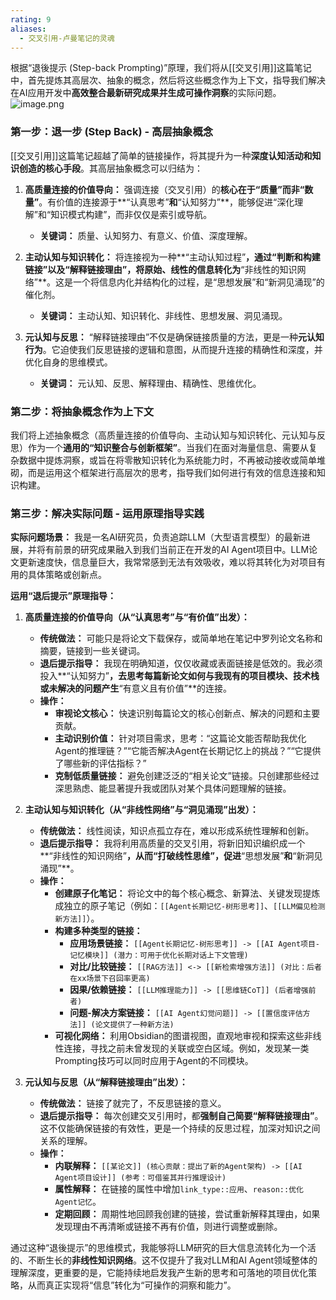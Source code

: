 ```yaml
---
rating: 9
aliases:
  - 交叉引用-卢曼笔记的灵魂
---
```

根据“退後提示 (Step-back Prompting)”原理，我们将从[[交叉引用]]这篇笔记中，首先提炼其高层次、抽象的概念，然后将这些概念作为上下文，指导我们解决在AI应用开发中**高效整合最新研究成果并生成可操作洞察**的实际问题。
![image.png](https://cdn.jsdelivr.net/gh/duanbiao2000/BlogGallery@main/picture/20250719092231.png)
### 第一步：退一步 (Step Back) - 高层抽象概念

[[交叉引用]]这篇笔记超越了简单的链接操作，将其提升为一种**深度认知活动和知识创造的核心手段**。其高层抽象概念可以归结为：

1.  **高质量连接的价值导向：** 强调连接（交叉引用）的**核心在于“质量”而非“数量”**。有价值的连接源于**“认真思考”**和**“认知努力”**，能够促进“深化理解”和“知识模式构建”，而非仅仅是索引或导航。
    *   **关键词：** 质量、认知努力、有意义、价值、深度理解。

2.  **主动认知与知识转化：** 将连接视为一种**“主动认知过程”**，通过“判断和构建链接”以及“解释链接理由”，将原始、线性的信息转化为**“非线性的知识网络”**。这是一个将信息内化并结构化的过程，是“思想发展”和“新洞见涌现”的催化剂。
    *   **关键词：** 主动认知、知识转化、非线性、思想发展、洞见涌现。

3.  **元认知与反思：** “解释链接理由”不仅是确保链接质量的方法，更是一种**元认知行为**。它迫使我们反思链接的逻辑和意图，从而提升连接的精确性和深度，并优化自身的思维模式。
    *   **关键词：** 元认知、反思、解释理由、精确性、思维优化。

### 第二步：将抽象概念作为上下文

我们将上述抽象概念（高质量连接的价值导向、主动认知与知识转化、元认知与反思）作为一个**通用的“知识整合与创新框架”**。当我们在面对海量信息、需要从复杂数据中提炼洞察，或旨在将零散知识转化为系统能力时，不再被动接收或简单堆砌，而是运用这个框架进行高层次的思考，指导我们如何进行有效的信息连接和知识构建。

### 第三步：解决实际问题 - 运用原理指导实践

**实际问题场景：** 我是一名AI研究员，负责追踪LLM（大型语言模型）的最新进展，并将有前景的研究成果融入到我们当前正在开发的AI Agent项目中。LLM论文更新速度快，信息量巨大，我常常感到无法有效吸收，难以将其转化为对项目有用的具体策略或创新点。

**运用“退后提示”原理指导：**

1.  **高质量连接的价值导向（从“认真思考”与“有价值”出发）：**
    *   **传统做法：** 可能只是将论文下载保存，或简单地在笔记中罗列论文名称和摘要，链接到一些关键词。
    *   **退后提示指导：** 我现在明确知道，仅仅收藏或表面链接是低效的。我必须投入**“认知努力”**，去思考每篇新论文如何与我现有的项目模块、技术栈或未解决的问题产生**“有意义且有价值”**的连接。
    *   **操作：**
        *   **审视论文核心：** 快速识别每篇论文的核心创新点、解决的问题和主要贡献。
        *   **主动识别价值：** 针对项目需求，思考：“这篇论文能否帮助我优化Agent的推理链？”“它能否解决Agent在长期记忆上的挑战？”“它提供了哪些新的评估指标？”
        *   **克制低质量链接：** 避免创建泛泛的“相关论文”链接。只创建那些经过深思熟虑、能显著提升我或团队对某个具体问题理解的链接。

2.  **主动认知与知识转化（从“非线性网络”与“洞见涌现”出发）：**
    *   **传统做法：** 线性阅读，知识点孤立存在，难以形成系统性理解和创新。
    *   **退后提示指导：** 我将利用高质量的交叉引用，将新旧知识编织成一个**“非线性的知识网络”**，从而“打破线性思维”，促进**“思想发展”**和**“新洞见涌现”**。
    *   **操作：**
        *   **创建原子化笔记：** 将论文中的每个核心概念、新算法、关键发现提炼成独立的原子笔记（例如：`[[Agent长期记忆-树形思考]]`、`[[LLM偏见检测新方法]]`）。
        *   **构建多种类型的链接：**
            *   **应用场景链接：** `[[Agent长期记忆-树形思考]] -> [[AI Agent项目-记忆模块]] (潜力：可用于优化长期对话上下文管理)`
            *   **对比/比较链接：** `[[RAG方法]] <-> [[新检索增强方法]] (对比：后者在xx场景下召回率更高)`
            *   **因果/依赖链接：** `[[LLM推理能力]] -> [[思维链CoT]] (后者增强前者)`
            *   **问题-解决方案链接：** `[[AI Agent幻觉问题]] -> [[置信度评估方法]] (论文提供了一种新方法)`
        *   **可视化网络：** 利用Obsidian的图谱视图，直观地审视和探索这些非线性连接，寻找之前未曾发现的关联或空白区域。例如，发现某一类Prompting技巧可以同时应用于Agent的不同模块。

3.  **元认知与反思（从“解释链接理由”出发）：**
    *   **传统做法：** 链接了就完了，不反思链接的意义。
    *   **退后提示指导：** 每次创建交叉引用时，都**强制自己简要“解释链接理由”**。这不仅能确保链接的有效性，更是一个持续的反思过程，加深对知识之间关系的理解。
    *   **操作：**
        *   **内联解释：** `[[某论文]] (核心贡献：提出了新的Agent架构) -> [[AI Agent项目设计]] (参考：可借鉴其并行推理设计)`
        *   **属性解释：** 在链接的属性中增加`link_type::应用`、`reason::优化Agent记忆`。
        *   **定期回顾：** 周期性地回顾我创建的链接，尝试重新解释其理由，如果发现理由不再清晰或链接不再有价值，则进行调整或删除。

通过这种“退後提示”的思维模式，我能够将LLM研究的巨大信息流转化为一个活的、不断生长的**非线性知识网络**。这不仅提升了我对LLM和AI Agent领域整体的理解深度，更重要的是，它能持续地启发我产生新的思考和可落地的项目优化策略，从而真正实现将“信息”转化为“可操作的洞察和能力”。